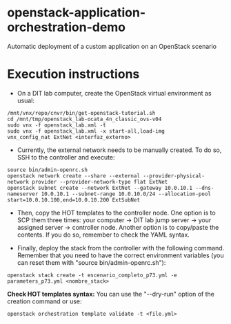 # openstack-application-orchestration-demo
Automatic deployment of a custom application on an OpenStack scenario

# Execution instructions
* On a DIT lab computer, create the OpenStack virtual environment as usual:
```
/mnt/vnx/repo/cnvr/bin/get-openstack-tutorial.sh
cd /mnt/tmp/openstack_lab-ocata_4n_classic_ovs-v04
sudo vnx -f openstack_lab.xml -t
sudo vnx -f openstack_lab.xml -x start-all,load-img
vnx_config_nat ExtNet <interfaz_externo>
```

* Currently, the external network needs to be manually created. To do so, SSH to the controller and execute:
```
source bin/admin-openrc.sh
openstack network create --share --external --provider-physical-network provider --provider-network-type flat ExtNet
openstack subnet create --network ExtNet --gateway 10.0.10.1 --dns-nameserver 10.0.10.1 --subnet-range 10.0.10.0/24 --allocation-pool start=10.0.10.100,end=10.0.10.200 ExtSubNet
```

* Then, copy the HOT templates to the controller node. One option is to SCP them three times: your computer -> DIT lab jump server -> your assigned server -> controller node. Another option is to copy/paste the contents. If you do so, remember to check the YAML syntax.

* Finally, deploy the stack from the controller with the following command. Remember that you need to have the correct environment variables (you can reset them with "source bin/admin-openrc.sh"):
```
openstack stack create -t escenario_completo_p73.yml -e parameters_p73.yml <nombre_stack>
```

**Check HOT templates syntax:** You can use the "--dry-run" option of the creation command or use:
```
openstack orchestration template validate -t <file.yml>
```